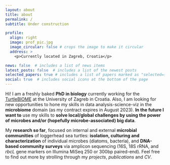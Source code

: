 ```yaml
---
layout: about
title: about
permalink: /
subtitle: Under construction

profile:
  align: right
  image: prof_pic.jpg
  image_circular: false # crops the image to make it circular
  address: >
    <p>Currently located in Zagreb, Croatia</p>

news: false  # includes a list of news items
latest_posts: false  # includes a list of the newest posts
selected_papers: true # includes a list of papers marked as "selected={true}"
social: true  # includes social icons at the bottom of the page
---
```


Hi! I am a freshly baked **PhD in biology** currently working for the [TurtleBIOME](https://www.turtlebiome.biol.pmf.hr/) at the University of Zagreb in Croatia. Also, I am looking for new opportunities to hone my skills in data analysis-science-viz in the **microbiome** domain (as my contract expires in August 2023). **In the future I want to** use my skills to **solve local/global challenges by using the power of microbes and/or (hopefully microbe-associated) big data**.

My **research so far**, focused on internal and external **microbial communities** of loggerhead sea turtles: **isolation, culturing and characterization** of individual microbes (diatoms, bacteria), and **DNA-based community surveys** via amplicon sequencing (16S, 18S rRNA, and *rbcL* gene markers on Illumina MiSeq 250 or 300bp paired-end). Feel free to find out more by strolling through my *projects*, *publications* and *CV*.